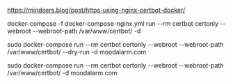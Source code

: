 <!-- SSL - Certbot -->
https://mindsers.blog/post/https-using-nginx-certbot-docker/

docker-compose -f docker-compose-nginx.yml run --rm  certbot certonly --webroot --webroot-path /var/www/certbot/ -d <DOMAIN>

<!-- Commands: -->
<!-- Dry run -->
sudo docker-compose run --rm  certbot certonly --webroot --webroot-path /var/www/certbot/ --dry-run -d moodalarm.com

<!-- Generate certificates -->
sudo docker-compose run --rm  certbot certonly --webroot --webroot-path /var/www/certbot/ -d moodalarm.com